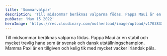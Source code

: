 ```yaml
---
title: 'Sommarvalpar'
description: 'Till midsommar beräknas valparna födas. Pappa Maui är en stabil och mycket trevlig hane som är svensk och dansk utställningschampion.'
pubDate: 'May 15 2022'
heroImage: 'https://res.cloudinary.com/motherload/image/upload/v1703833514/ak/prod/IMG_E3355_0de1d44c41.jpg'
---
```


Till midsommar beräknas valparna födas. Pappa Maui är en stabil och mycket trevlig hane som är svensk och dansk utställningschampion. Mamma Paxi är en tillgiven och kelig tik med mycket vacker irländsk päls.
